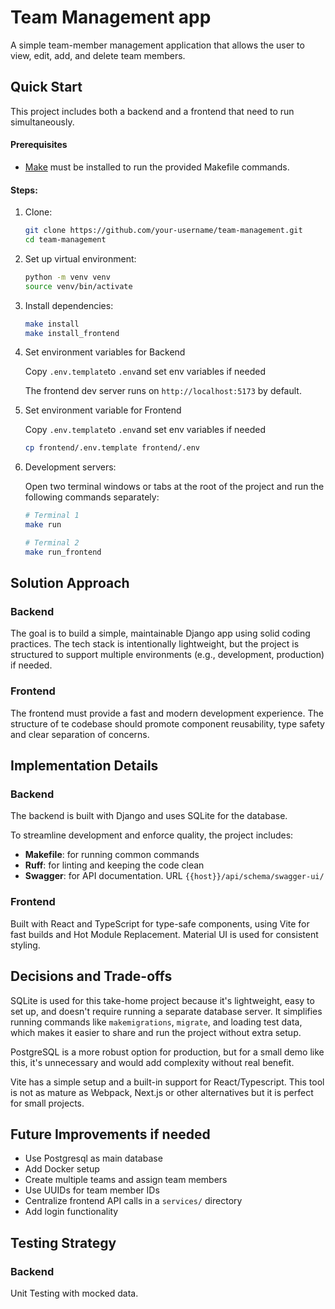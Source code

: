 # Team Management app
A simple team-member management application that allows the
user to view, edit, add, and delete team members.

## Quick Start
This project includes both a backend and a frontend that need to run simultaneously.


#### Prerequisites
- [Make](https://www.gnu.org/software/make/) must be installed to run the provided Makefile commands.

#### Steps:
1. Clone:
    ```bash 
    git clone https://github.com/your-username/team-management.git 
    cd team-management
    ```

2. Set up virtual environment:
    ```bash 
    python -m venv venv 
    source venv/bin/activate
    ```

3. Install dependencies:
    ```bash
    make install
    make install_frontend
    ```

4. Set environment variables for Backend
    
    Copy `.env.template`to `.env`and set env variables if needed
    
    The frontend dev server runs on `http://localhost:5173` by default.

5. Set environment variable for Frontend
    
    Copy `.env.template`to `.env`and set env variables if needed
    ```bash
    cp frontend/.env.template frontend/.env
    ```


6. Development servers:

    Open two terminal windows or tabs at the root of the project and run the following commands separately:
    ```bash
    # Terminal 1
    make run

    # Terminal 2
    make run_frontend
    ```

## Solution Approach
### Backend
The goal is to build a simple, maintainable Django app using solid coding practices. The tech stack is intentionally lightweight, but the project is structured to support multiple environments (e.g., development, production) if needed.

### Frontend
The frontend must provide a fast and modern development experience. The structure of te codebase should promote component reusability, type safety and clear separation of concerns.

## Implementation Details
### Backend
The backend is built with Django and uses SQLite for the database.

To streamline development and enforce quality, the project includes:
- **Makefile**: for running common commands
- **Ruff**: for linting and keeping the code clean
- **Swagger**: for API documentation. URL `{{host}}/api/schema/swagger-ui/`

### Frontend
Built with React and TypeScript for type-safe components, using Vite for fast builds and Hot Module Replacement. Material UI is used for consistent styling.

## Decisions and Trade-offs
SQLite is used for this take-home project because it's lightweight, easy to set up, and doesn't require running a separate database server. It simplifies running commands like `makemigrations`, `migrate`, and loading test data, which makes it easier to share and run the project without extra setup.

PostgreSQL is a more robust option for production, but for a small demo like this, it's unnecessary and would add complexity without real benefit.

Vite has a simple setup and a built-in support for React/Typescript. This tool is not as mature as Webpack, Next.js or other alternatives but it is perfect for small projects.

## Future Improvements if needed
- Use Postgresql as main database
- Add Docker setup
- Create multiple teams and assign team members
- Use UUIDs for team member IDs
- Centralize frontend API calls in a `services/` directory
- Add login functionality

## Testing Strategy
### Backend
Unit Testing with mocked data.
